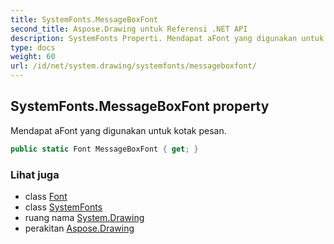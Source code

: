 ```yaml
---
title: SystemFonts.MessageBoxFont
second_title: Aspose.Drawing untuk Referensi .NET API
description: SystemFonts Properti. Mendapat aFont yang digunakan untuk kotak pesan.
type: docs
weight: 60
url: /id/net/system.drawing/systemfonts/messageboxfont/
---
```

## SystemFonts.MessageBoxFont property

Mendapat aFont yang digunakan untuk kotak pesan.

```csharp
public static Font MessageBoxFont { get; }
```

### Lihat juga

* class [Font](../../font/)
* class [SystemFonts](../)
* ruang nama [System.Drawing](../../systemfonts/)
* perakitan [Aspose.Drawing](../../../)


